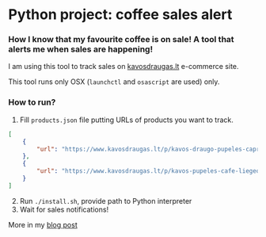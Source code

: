 # Python project: coffee sales alert
### How I know that my favourite coffee is on sale! A tool that alerts me when sales are happening!

I am using this tool to track sales on [kavosdraugas.lt](https://www.kavosdraugas.lt/) e-commerce site. 

This tool runs only OSX (`launchctl` and `osascript` are used) only.

### How to run?
1. Fill `products.json` file putting URLs of products you want to track.
```json
[
    {
        "url": "https://www.kavosdraugas.lt/p/kavos-draugo-pupeles-caprissimo-fragrante-1kg/"
    },
    {
        "url": "https://www.kavosdraugas.lt/p/kavos-pupeles-cafe-liegeois-venezia-corsato-1kg/"
    }
]
```
2. Run `./install.sh`, provide path to Python interpreter
3. Wait for sales notifications!

More in my [blog post](https://medium.com/@tomas.rasymas/python-project-coffee-sales-alert-b9e76f386b05)
